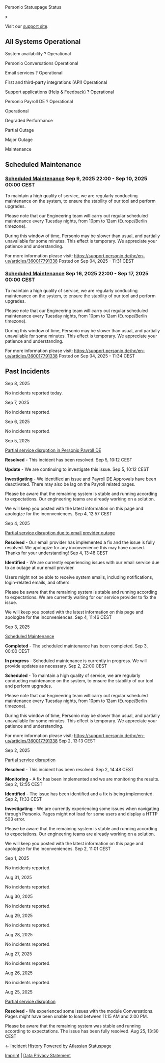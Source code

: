 Personio Statuspage Status

[](https://www.personio.de/)

[](https://status.personio.de/#)

[](https://status.personio.de/#updates-dropdown-support)  x

 Visit our [support site](https://support.personio.de/hc/en-us).

 All Systems Operational
----------

 System availability ?  Operational

 Personio Conversations  Operational

 Email services ?  Operational

 First and third-party integrations (API)  Operational

 Support applications (Help & Feedback) ?  Operational

 Personio Payroll DE ?  Operational

 Operational

 Degraded Performance

 Partial Outage

 Major Outage

 Maintenance

Scheduled Maintenance
----------

### [Scheduled Maintenance](https://status.personio.de/incidents/c77g0kt5j96g)  Sep  9, 2025 22:00 - Sep 10, 2025 00:00 CEST  ###

To maintain a high quality of service, we are regularly conducting maintenance on the system, to ensure the stability of our tool and perform upgrades.

Please note that our Engineering team will carry out regular scheduled maintenance every Tuesday nights, from 10pm to 12am (Europe/Berlin timezone).

During this window of time, Personio may be slower than usual, and partially unavailable for some minutes. This effect is temporary. We appreciate your patience and understanding.

For more information please visit: <https://support.personio.de/hc/en-us/articles/360017791338>
Posted on Sep 04, 2025 - 11:31 CEST

### [Scheduled Maintenance](https://status.personio.de/incidents/7322d8c2q6wf)  Sep 16, 2025 22:00 - Sep 17, 2025 00:00 CEST  ###

To maintain a high quality of service, we are regularly conducting maintenance on the system, to ensure the stability of our tool and perform upgrades.

Please note that our Engineering team will carry out regular scheduled maintenance every Tuesday nights, from 10pm to 12am (Europe/Berlin timezone).

During this window of time, Personio may be slower than usual, and partially unavailable for some minutes. This effect is temporary. We appreciate your patience and understanding.

For more information please visit: <https://support.personio.de/hc/en-us/articles/360017791338>
Posted on Sep 04, 2025 - 11:34 CEST

Past Incidents
----------

Sep  8, 2025

No incidents reported today.

Sep  7, 2025

No incidents reported.

Sep  6, 2025

No incidents reported.

Sep  5, 2025

[Partial service disruption in Personio Payroll DE](https://status.personio.de/incidents/6cj2xxj2lhqb)

**Resolved** - This incident has been resolved.
 Sep  5, 10:12 CEST

**Update** - We are continuing to investigate this issue.
 Sep  5, 10:12 CEST

**Investigating** - We identified an issue and Payroll DE Approvals have been deactivated. There may also be lag on the Payroll related pages.

Please be aware that the remaining system is stable and running according to expectations. Our engineering teams are already working on a solution.

We will keep you posted with the latest information on this page and apologize for the inconveniences.
 Sep  4, 12:57 CEST

Sep  4, 2025

[Partial service disruption due to email provider outage](https://status.personio.de/incidents/8kfkq9fq6yq6)

**Resolved** - Our email provider has implemented a fix and the issue is fully resolved. We apologize for any inconvenience this may have caused. Thanks for your understanding!
 Sep  4, 13:48 CEST

**Identified** - We are currently experiencing issues with our email service due to an outage at our email provider.

Users might not be able to receive system emails, including notifications, login-related emails, and others.

Please be aware that the remaining system is stable and running according to expectations. We are currently waiting for our service provider to fix the issue.

We will keep you posted with the latest information on this page and apologize for the inconveniences.
 Sep  4, 11:46 CEST

Sep  3, 2025

[Scheduled Maintenance](https://status.personio.de/incidents/pdnjmbv7dhsc)

**Completed** - The scheduled maintenance has been completed.
 Sep  3, 00:00 CEST

**In progress** - Scheduled maintenance is currently in progress. We will provide updates as necessary.
 Sep  2, 22:00 CEST

**Scheduled** - To maintain a high quality of service, we are regularly conducting maintenance on the system, to ensure the stability of our tool and perform upgrades.

Please note that our Engineering team will carry out regular scheduled maintenance every Tuesday nights, from 10pm to 12am (Europe/Berlin timezone).

During this window of time, Personio may be slower than usual, and partially unavailable for some minutes. This effect is temporary. We appreciate your patience and understanding.

For more information please visit: <https://support.personio.de/hc/en-us/articles/360017791338>
 Sep  2, 13:13 CEST

Sep  2, 2025

[Partial service disruption](https://status.personio.de/incidents/mjmlmjww6v50)

**Resolved** - This incident has been resolved.
 Sep  2, 14:48 CEST

**Monitoring** - A fix has been implemented and we are monitoring the results.
 Sep  2, 12:55 CEST

**Identified** - The issue has been identified and a fix is being implemented.
 Sep  2, 11:33 CEST

**Investigating** - We are currently experiencing some issues when navigating through Personio. Pages might not load for some users and display a HTTP 503 error.

Please be aware that the remaining system is stable and running according to expectations. Our engineering teams are already working on a solution.

We will keep you posted with the latest information on this page and apologize for the inconveniences.
 Sep  2, 11:01 CEST

Sep  1, 2025

No incidents reported.

Aug 31, 2025

No incidents reported.

Aug 30, 2025

No incidents reported.

Aug 29, 2025

No incidents reported.

Aug 28, 2025

No incidents reported.

Aug 27, 2025

No incidents reported.

Aug 26, 2025

No incidents reported.

Aug 25, 2025

[Partial service disruption](https://status.personio.de/incidents/wpb44wd0zpb6)

**Resolved** - We experienced some issues with the module Conversations. Pages might have been unable to load between 11:15 AM and 2:00 PM.

Please be aware that the remaining system was stable and running according to expectations. The issue has been fully resolved.
 Aug 25, 13:30 CEST

[← Incident History](https://status.personio.de/history) [Powered by Atlassian Statuspage](https://www.atlassian.com/software/statuspage?utm_campaign=status.personio.de&utm_content=SP-notifications&utm_medium=powered-by&utm_source=inapp)

[Imprint](https://www.personio.de/impressum/) | [Data Privacy Statement](https://www.personio.de/datenschutzerklaerung/)
